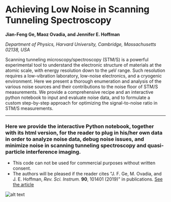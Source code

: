 # Achieving Low Noise in Scanning Tunneling Spectroscopy

**Jian-Feng Ge, Maoz Ovadia, and Jennifer E. Hoffman**

*Department of Physics, Harvard University, Cambridge, Massachusetts 02138, USA*

Scanning tunneling microscopy/spectroscopy (STM/S) is a powerful experimental tool to understand the electronic structure of materials at the atomic scale, with energy resolution down to the μeV range. Such resolution requires a low-vibration laboratory, low-noise electronics, and a cryogenic environment. Here we present a thorough enumeration and analysis of the various noise sources and their contributions to the noise floor of STM/S measurements. We provide a comprehensive recipe and an interactive python notebook to input and evaluate noise data, and to formulate a custom step-by-step approach for optimizing the signal-to-noise ratio in STM/S measurements.

---

### Here we provide the interactive Python notebook, together with its html version, for the reader to plug in his/her own data in order to analyze noise data, debug noise issues, and minimize noise in scanning tunneling spectroscopy and quasi-particle interference imaging.

  * This code can not be used for commercial purposes without written consent.
  * The authors will be pleased if the reader cites "J. F. Ge, M. Ovadia, and J. E. Hoffman, *Rev. Sci. Instrum.* **90**, 101401 (2019)" in publications. [See the article](https://doi.org/10.1063/1.5111989)

![alt text](https://aip.scitation.org/na101/home/literatum/publisher/aip/journals/content/rsi/2019/rsi.2019.90.issue-10/rsi.2019.90.issue-10/20191001-01/rsi.2019.90.issue-10.largecover.jpg)
